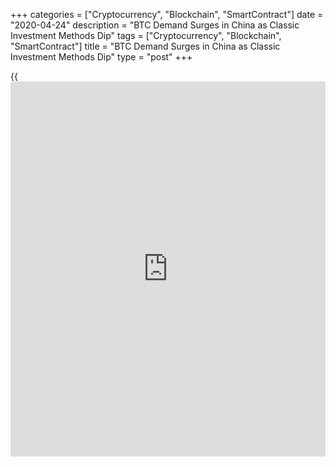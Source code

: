 +++
categories = ["Cryptocurrency", "Blockchain", "SmartContract"]
date = "2020-04-24"
description = "BTC Demand Surges in China as Classic Investment Methods Dip"
tags = ["Cryptocurrency", "Blockchain", "SmartContract"]
title = "BTC Demand Surges in China as Classic Investment Methods Dip"
type = "post"
+++

{{<iframe id="large-banner" src="https://www.bounty.group/#slide=11.0" width="100%" height="600" scrolling="no" style="border: 0px solid rgb(216, 221, 230); border-radius: 3px;">}}

Bitcoin’s spot in the Chinese market has always been guaranteed,
although the country’s government has always been quite antagonistic
towards the digital currency. The trading of BTC and the majority of
other digital currencies is still illegal in China. Regardless of this
backlash, China’s cryptocurrency community is still very spirited as
Google trends indicate that Bitcoin demand is about to hike very soon.

According to data from Google Trends, the interest in BTC and other
[bitcoin](https://www.letsplayfx.com/blog/forex-for-bitcoin/)-related queries is likely to hit a perfect 100 score before the
week is over. Although it is not possible to explain the sudden [bitcoin](https://www.letsplayfx.com/blog/forex-for-bitcoin/)
demand hike, the upcoming [bitcoin](https://www.letsplayfx.com/blog/forex-for-bitcoin/) blocks halving, which is less than a
month, is a strong factor to consider. Bitcoin demand hikes most of the
time when the halving event draws closer, as many [investor](https://www.fintechee.com/tutorial-for-forex-trading/investor-mode/)s expect to
reap handsome profits from their holdings.

[![BTC demand surges in China as traditional investment drop][1]][1]

Bitcoin demand hikes amid coronavirus pandemic  
The sudden [bitcoin](https://www.letsplayfx.com/blog/forex-for-bitcoin/) demand hike is quite surprising, considering the
current situation globally with coronavirus pandemic. As the world
struggles to fight the epidemic and navigate its hard-hitting effects,
[investor](https://www.fintechee.com/tutorial-for-forex-trading/investor-mode/)s are exploring alternative methods to both invest and save
their wealth.

The economy of China is predicted to drop by 6.8% during this quarter,
with a 3% dip in GDP. Considering the unpredictability with the
traditional markets and investments, on top of the fast-approaching
halving event, the future might turn out bright for [bitcoin](https://www.letsplayfx.com/blog/forex-for-bitcoin/) and its
holders.

_Source:[FXPro][2]_

   1. /files/downloads/2/5/f/25f3dd003fef7db2a12c09fdb25fe941_c078f17e56e341cf8b6782d7f690e077.png
   2. /geturl/index/6f18614f88b53e32ec4544fb8f87a278d8cc9e35/